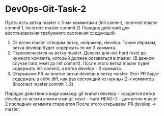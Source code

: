 # DevOps-Git-Task-2
Пусть есть ветка master с 3-мя коммитами (Init commit, incorrect master commit 1, incorrect master commit 2)
Порядок действий для восстановления требуемого состояния следующий:
1. От ветки master отводим ветку, например, develop. Таким образом, ветка develop будет содержать те же 3 коммита.
2. Переключаемся на ветку master. Делаем для нее hard reset до нужного коммита, который должен оставаться в master. (В данном случае hard reset до Init commit). После этого ветка master будет содержать Init commit, а ветка develop - 3 коммита.
3. Открываем PR на влитие ветки develop в ветку master. Этот PR будет содержать в себе diff, как раз состоящий из нужных 2-х коммитов (Incorrect master commit 1, 2).

Порядок действия в виде команд:
git branch develop - создается ветка develop со всеми коммитами
git reset --hard HEAD~2 - для ветки master 2 последних коммита стираются
После этого открываем PR develop -> master.
